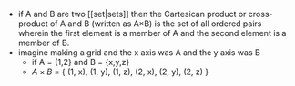 - if A and B are two [[set|sets]] then the Cartesican product or cross-product of A and B (written as A$\times$B) is the set of all ordered pairs wherein the first element is a member of A and the second element is a member of B.
- imagine making a grid and the x axis was A and the y axis was B
	- if A = {1,2} and B = {x,y,z}
	- $A \times B$ = { (1, x), (1, y), (1, z), (2, x), (2, y), (2, z) }